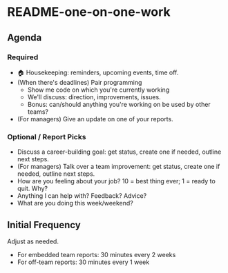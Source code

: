 # README-one-on-one-work

## Agenda

### Required

* 🏠 Housekeeping: reminders, upcoming events, time off.
* (When there's deadlines) Pair programming
  * Show me code on which you're currently working
  * We'll discuss: direction, improvements, issues.
  * Bonus: can/should anything you're working on be used by other teams?
* (For managers) Give an update on one of your reports.

### Optional / Report Picks

* Discuss a career-building goal: get status, create one if needed, outline next steps.
* (For managers) Talk over a team improvement: get status, create one if needed, outline next steps.
* How are you feeling about your job? 10 = best thing ever; 1 = ready to quit. Why?
* Anything I can help with? Feedback? Advice?
* What are you doing this week/weekend?

## Initial Frequency

Adjust as needed.

* For embedded team reports: 30 minutes every 2 weeks
* For off-team reports: 30 minutes every 1 week
